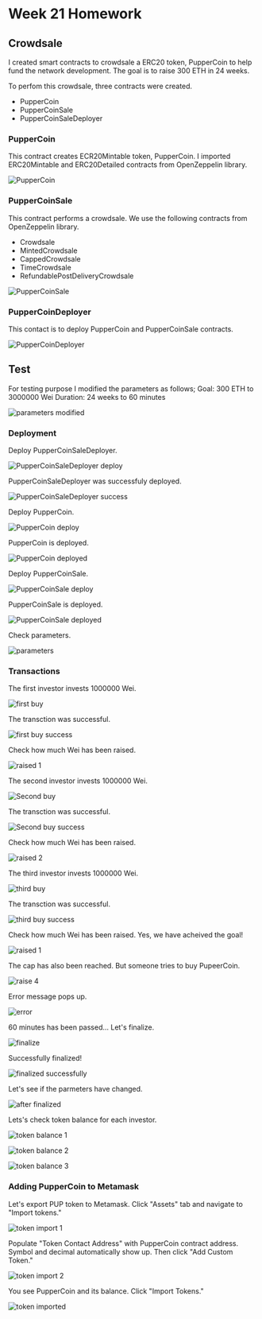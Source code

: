 # Week 21 Homework
## Crowdsale
I created smart contracts to crowdsale a ERC20 token, PupperCoin to help fund the network development. The goal is to raise 300 ETH in 24 weeks.

To perfom this crowdsale, three contracts were created.
- PupperCoin
- PupperCoinSale
- PupperCoinSaleDeployer

### PupperCoin
This contract creates ECR20Mintable token, PupperCoin.  I imported ERC20Mintable and ERC20Detailed contracts from OpenZeppelin library.

![PupperCoin](/screenshots/code_3.png)

### PupperCoinSale
This contract performs a crowdsale.  We use the following contracts from OpenZeppelin library.
- Crowdsale
- MintedCrowdsale
- CappedCrowdsale
- TimeCrowdsale
- RefundablePostDeliveryCrowdsale

![PupperCoinSale](/screenshots/code_1.png)

### PupperCoinDeployer

This contact is to deploy PupperCoin and PupperCoinSale contracts.

![PupperCoinDeployer](/screenshots/code_2.png)

## Test 
For testing purpose I modified the parameters as follows;
Goal: 300 ETH to 3000000 Wei
Duration: 24 weeks to 60 minutes

![parameters modified](/screenshots/parameters_modified.png)

### Deployment

Deploy PupperCoinSaleDeployer.

![PupperCoinSaleDeployer deploy](screenshots/PupperCoinSaleDeployer_deploy.png)

PupperCoinSaleDeployer was successfuly deployed.

![PupperCoinSaleDeployer success](screenshots/contract_deploy_success.png)

Deploy PupperCoin.

![PupperCoin deploy](screenshots/PupperCoin_deploy.png)

PupperCoin is deployed.

![PupperCoin deployed](screenshots/PupperCoin_deployed.png)

Deploy PupperCoinSale.

![PupperCoinSale deploy](screenshots/PupperCoinSale_deploy.png)

PupperCoinSale is deployed.

![PupperCoinSale deployed](screenshots/PupperCoinSale_deployed.png)

Check parameters.

![parameters](screenshots/parameters.png)

### Transactions

The first investor invests 1000000 Wei.

![first buy](screenshots/buy_token_1.png)

The transction was successful.

![first buy success](screenshots/buy_token_1_success.png)

Check how much Wei has been raised.

![raised 1](screenshots/raised_1.png)

The second investor invests 1000000 Wei.

![Second buy](screenshots/buy_token_2.png)

The transction was successful.

![Second buy success](screenshots/buy_token_2_success.png)

Check how much Wei has been raised.

![raised 2](screenshots/raised_2.png)

The third investor invests 1000000 Wei.

![third buy](screenshots/buy_token_3.png)

The transction was successful.

![third buy success](screenshots/buy_token_3_success.png)

Check how much Wei has been raised. Yes, we have acheived the goal!

![raised 1](screenshots/raised_3.png)

The cap has also been reached. But someone tries to buy PupeerCoin.

![raise 4](screenshots/buy_token_4.png)

Error message pops up.

![error](screenshots/error.png)

60 minutes has been passed... Let's finalize.

![finalize](screenshots/finalize.png)

Successfully finalized!

![finalized successfully](screenshots/finalize_success.png)

Let's see if the parmeters have changed.

![after finalized](screenshots/after_finalized.png)

Lets's check token balance for each investor.

![token balance 1](screenshots/token_balance_1.png)

![token balance 2](screenshots/token_balance_2.png)

![token balance 3](screenshots/token_balance_3.png)

### Adding PupperCoin to Metamask

Let's export PUP token to Metamask.
Click "Assets" tab and navigate to "Import tokens."

![token import 1](screenshots/import_1.png)

Populate "Token Contact Address" with PupperCoin contract address.  Symbol and decimal automatically show up. Then click "Add Custom Token."

![token import 2](screenshots/import_2.png)

You see PupperCoin and its balance. Click "Import Tokens."

![token imported](screenshots/token_imported.png)



